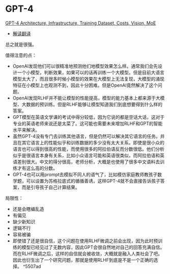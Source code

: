 # GPT-4

[GPT-4 Architecture, Infrastructure, Training Dataset, Costs, Vision, MoE](Attachments/4.%20Artificial%20intelligence/2.%20Approaches/Artificial%20neural%20network/Transformer/Large%20language%20model/Models/GPT/GPT-4/IMG-20240330011953513.pdf)
- [解读翻译](https://mp.weixin.qq.com/s/kOIoLc9nZDuM-bpNfHvW-A)

总之就是很强。

值得注意的点：

- OpenAI发现他们可以很精准地预测他们地模型效果怎么样。通常我们会先设计一个小模型，判断效果，如果可以的话再训练一个大模型。但是目前大语言模型太大了，而且很多时候小模型的效果在大模型上无法复现，大模型的涌现特征在小模型上也观测不到，因此十分困难。但是OpenAI竟然解决了这个问题。
- OpenAI发现RLHF并不能让模型的性能提高，模型的能力基本上都来源于大模型、大数据的预训练。但是RLHF能够让模型知道我们到底想要得到什么样的答案。
- GPT模型在英语文学课的考试中得分较低，因为它说的都是空话大话，这对于专业的英语老师来说还是太菜了。这可能也需要未来增加RLHF和GPT的智能水平来解决。
- 虽然GPT-4没有专门去训练其他语言，但是仍然可以解决其它语言的任务。并且在其它语言上的性能似乎和训练数据的多少没有太大关系，即使是很小众的语言也可以得到很高的性能，而使用很多的阿拉伯语反而分数很低。他们分析似乎是很语言本身有关系，比如小众语言可能和英语很类似，而阿拉伯语和英语差别很大。中文的得分很高，老师分析，大概是也使用了很多中文语料去训练才有这么高的分数。
- GPT-4也可以用prompt去模拟不同人的语气了，比如模仿家庭教师教孩子数学题，可以设置为苏格拉底式的循循善诱，这样GPT-4就不会直接告诉孩子答案，而是引导孩子自己计算结果。

局限性：

- 还是会瞎编乱造
- 有偏见
- 缺少新知识
- 逻辑不行
- 容易被骗
- 即使错了还是很自信，这个问题在使用RLHF微调之前会出现，因为此时预训练的模型已经见过了无数内容，因此GPT会很自然地对自己的回答充满自信。而在RLHF微调之后，这样的自信就会被收敛，大概就是融入人类社会了吧。因此也衍生出了一个研究问题，那就是使用RLHF到底是不是一个正确的选择。 ^5507ad





